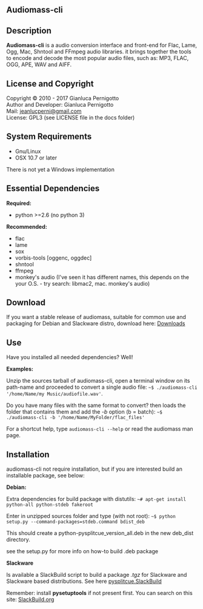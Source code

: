 
Audiomass-cli
----

## Description

**Audiomass-cli** is a audio conversion interface and front-end for Flac, Lame, 
Ogg, Mac, Shntool and FFmpeg audio libraries. it brings together the tools 
to encode and decode the most popular audio files, such as: MP3, FLAC, OGG, 
APE, WAV and AIFF.

## License and Copyright

Copyright © 2010 - 2017 Gianluca Pernigotto   
Author and Developer: Gianluca Pernigotto   
Mail: <jeanlucperni@gmail.com>   
License: GPL3 (see LICENSE file in the docs folder)

## System Requirements

* Gnu/Linux
* OSX 10.7 or later

There is not yet a Windows implementation

## Essential Dependencies

**Required:**

- python >=2.6 (no python 3)

**Recommended:**

- flac
- lame
- sox
- vorbis-tools [oggenc, oggdec]
- shntool
- ffmpeg
- monkey's audio (I've seen it has different names, this depends on the
                  your O.S. - try search: libmac2, mac. monkey's audio)

## Download

If you want a stable release of audiomass, suitable for common use and
packaging for Debian and Slackware distro, download here:
[Downloads](https://github.com/jeanslack/audiomass/releases)   

## Use

Have you installed all needed dependencies? Well!

**Examples:** 

Unzip the sources tarball of audiomass-cli, open a terminal 
window on its path-name and proceeded to convert a single audio file: 
`~$ ./audiomass-cli '/home/Name/my Music/audiofile.wav'`. 

Do you have many files with the same format to convert? then loads the 
folder that contains them and add the *-b* option (b = batch):
`~$ ./audiomass-cli -b '/home/Name/MyFolder/flac_files'`

For a shortcut help, type `audiomass-cli --help` or read the audiomass man page.

## Installation

audiomass-cli not require installation, but if you are interested build an 
installable package, see below:

**Debian:**

Extra dependencies for build package with distutils:
`~# apt-get install python-all python-stdeb fakeroot`

Enter in unzipped sources folder and type (with not root):
`~$ python setup.py --command-packages=stdeb.command bdist_deb`

This should create a python-pysplitcue_version_all.deb in the new deb_dist directory.

see the setup.py for more info on how-to build .deb package

**Slackware**

Is available a SlackBuild script to build a package *.tgz* for Slackware and Slackware based 
distributions. See here [pysplitcue.SlackBuild](https://github.com/jeanslack/slackbuilds/tree/master/audiomass)

Remember: install **pysetuptools** if not present first.
You can search on this site: [SlackBuild.org](http://slackbuilds.org/repository/14.1/python/pysetuptools/)

